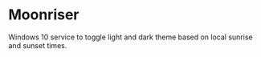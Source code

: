 # Moonriser
Windows 10 service to toggle light and dark theme based on local sunrise and sunset times.
